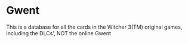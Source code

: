 # Gwent

This is a database for all the cards in the Witcher 3(TM) original games, including the DLCs', NOT the online Gwent
